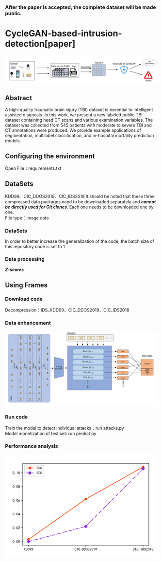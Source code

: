### After the paper is accepted, the complete dataset will be made public.
# CycleGAN-based-intrusion-detection[paper]
![image](https://github.com/poshangcun13/CycleGAN-based-intrusion-detection/blob/main/ALL.png)
## Abstract
 A high-quality traumatic brain injury (TBI) dataset is essential to intelligent assisted diagnosis. In this work, we present a new labeled public TBI dataset containing head CT scans and various examination variables. The dataset was collected from 545 patients with moderate to severe TBI and CT annotations were produced. We provide example applications of segmentation, multilabel classification, and in-hospital mortality prediction models.
## Configuring the environment
 Open File：requirements.txt
## DataSets
 KDD99、CIC_DDOS2019、CIC_IDS2018,It should be noted that these three compressed data packages need to be downloaded separately and ***cannot be directly used for Git clones***. Each one needs to be downloaded one by one.\
 File type：image data
### DataSets
In order to better increase the generalization of the code, the batch size of this repository code is set to 1
### Data processing
 ***Z-scores***
## Using Frames
### Download code
 Decompression：IDS_KDD99、CIC_DDOS2019、CIC_IDS2018
### Data enhancement
![image](https://github.com/poshangcun13/CycleGAN-based-intrusion-detection/blob/main/data%20enhancement.png)
### Run code
 Train the model to detect individual attacks：run attacks.py\
 Model monetization of test set: run predict.py
### Performance analysis
![image](https://github.com/poshangcun13/CycleGAN-based-intrusion-detection/blob/main/FNR-FPR.png)


